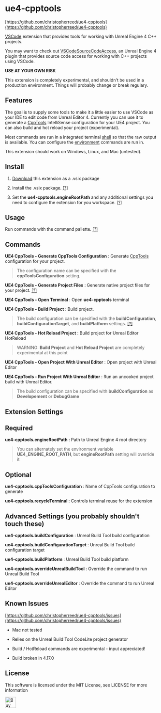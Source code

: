 ue4-cpptools
============
[https://github.com/christopherreed/ue4-cpptools](https://github.com/christopherreed/ue4-cpptools)

[VSCode](https://code.visualstudio.com/) extension that provides tools for working with Unreal Engine 4 C++ projects.

You may want to check out [VSCodeSourceCodeAccess](https://github.com/christopherreed/VSCodeSourceCodeAccess), an Unreal Engine 4 plugin that provides source code access for working with C++ projects using VSCode.

__USE AT YOUR OWN RISK__

This extension is completely experimental, and shouldn't be used in a production environment. Things will probably change or break regulary.

Features
--------

The goal is to supply some tools to make it a little easier to use VSCode as your IDE to edit code from Unreal Editor 4. Currently you can use it to generate a [CppTools](https://marketplace.visualstudio.com/items?itemName=ms-vscode.cpptools) IntelliSense configuration for your UE4 project. You can also build and hot reload your project (experimental). 

Most commands are run in a integrated terminal [shell](https://code.visualstudio.com/docs/editor/integrated-terminal#_configuration) so that the raw output is available. You can configure the [environment](https://code.visualstudio.com/updates/v1_15#_configure-environment-of-terminal-sessions) commands are run in.

This extension should work on Windows, Linux, and Mac (untested).

Install
-------

1) [Download](https://github.com/christopherreed/ue4-cpptools/releases) this extension as a .vsix package

2) Install the .vsix package. [[?]](https://code.visualstudio.com/docs/editor/extension-gallery#_install-from-a-vsix)

3) Set the __ue4-cpptools.engineRootPath__ and any additional settings you need to configure the extension for you workspace. [[?]](https://code.visualstudio.com/docs/getstarted/settings)

Usage
-----

Run commands with the command pallette. [[?]](https://code.visualstudio.com/docs/getstarted/userinterface#_command-palette)

Commands
--------

__UE4 CppTools - Generate CppTools Configuration__ : Generate [CppTools](https://marketplace.visualstudio.com/items?itemName=ms-vscode.cpptools) configuration for your project.
> The configuration name can be specified with the __cppToolsConfiguration__ setting.

__UE4 CppTools - Generate Project Files__ : Generate native project files for your project. [[?]](https://docs.unrealengine.com/latest/INT/Programming/UnrealBuildSystem/ProjectFileGenerator/index.html)

__UE4 CppTools - Open Terminal__ : Open __ue4-cpptools__ terminal

__UE4 CppTools - Build Project__ : Build project.
> The build configuration can be specified with the __buildConfiguration__, __buildConfigurationTarget__, and __buildPlatform__ settings. [[?]](https://docs.unrealengine.com/latest/INT/Programming/Development/CompilingProjects/index.html)

__UE4 CppTools - Hot Reload Project__ : Build project for Unreal Editor HotReload
> WARNING: __Build Project__ and __Hot Reload Project__ are completely experimental at this point

__UE4 CppTools - Open Project With Unreal Editor__ : Open project with Unreal Editor

__UE4 CppTools - Run Project With Unreal Editor__ : Run an uncooked project build with Unreal Editor.
> The build configuration can be specified with __buildConfiguration__ as __Developement__ or __DebugGame__ 

Extension Settings
------------------

## Required
__ue4-cpptools.engineRootPath__ : Path to Unreal Engine 4 root directory
> You can alternately set the environment variable __UE4_ENGINE_ROOT_PATH__, but __engineRootPath__ setting will override it

## Optional

__ue4-cpptools.cppToolsConfiguration__ : Name of CppTools configuration to generate

__ue4-cpptools.recycleTerminal__ : Controls terminal reuse for the extension

## Advanced Settings (you probably shouldn't touch these)

__ue4-cpptools.buildConfiguration__ : Unreal Build Tool build configuration

__ue4-cpptools.buildConfigurationTarget__ : Unreal Build Tool build configuration target

__ue4-cpptools.buildPlatform__ : Unreal Build Tool build platform

__ue4-cpptools.overrideUnrealBuildTool__ : Override the command to run Unreal Build Tool

__ue4-cpptools.overrideUnrealEditor__ : Override the command to run Unreal Editor

Known Issues
------------

[https://github.com/christopherreed/ue4-cpptools/issues](https://github.com/christopherreed/ue4-cpptools/issues)

* Mac not tested

* Relies on the Unreal Build Tool CodeLite project generator

* Build / HotReload commands are experimental - input appreciated!

* Build broken in 4.17.0

License
-------

This software is licensed under the MIT License, see LICENSE for more information

<a href='https://ko-fi.com/A41034HG' target='_blank'><img height='36' style='border:0px;height:36px;' src='https://az743702.vo.msecnd.net/cdn/kofi2.png?v=0' border='0' alt='Buy Me a Coffee at ko-fi.com' /></a>

